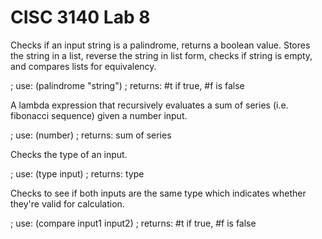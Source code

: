 # CISC 3140 Lab 8

Checks if an input string is a palindrome, returns a boolean value. Stores the string in a list, reverse the string in list form, checks if string is empty, and compares lists for equivalency.

; use: (palindrome "string")
; returns: #t if true, #f is false

A lambda expression that recursively evaluates a sum of series (i.e. fibonacci sequence) given a number input.

; use: (number)
; returns: sum of series

Checks the type of an input.

; use: (type input)
; returns: type

Checks to see if both inputs are the same type which indicates whether they're valid for calculation.

; use: (compare input1 input2)
; returns: #t if true, #f is false
